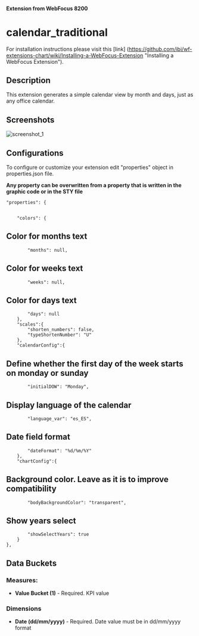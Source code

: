 
#### Extension from WebFocus 8200

# calendar_traditional

For installation instructions please visit this [link] (https://github.com/ibi/wf-extensions-chart/wiki/Installing-a-WebFocus-Extension "Installing a WebFocus Extension").

## Description

This extension generates a simple calendar view by month and days, just as any office calendar.

## Screenshots

![screenshot_1](/screenshots/1.png)

## Configurations

To configure or customize your extension edit "properties" object in properties.json file.

**Any property can be overwritten from a property that is written in the graphic code or in the STY file**
	
	"properties": {


		"colors": {
## Color for months text
			"months": null,
## Color for weeks text
			"weeks": null,
## Color for days text
			"days": null
		},
		"scales":{
			"shorten_numbers": false,
			"typeShortenNumber": "U"
		},		
		"calendarConfig":{
## Define whether the first day of the week starts on monday or sunday
			"initialDOW": "Monday",
## Display language of the calendar		
			"language_var": "es_ES",
## Date field format
			"dateFormat": "%d/%m/%Y"
		},	
		"chartConfig":{
## Background color. Leave as it is to improve compatibility	
			"bodyBackgroundColor": "transparent",
## Show years select
			"showSelectYears": true
		}
	},


## Data Buckets

### Measures:
* **Value Bucket (1)** - Required. KPI value

### Dimensions
* **Date (dd/mm/yyyy)** - Required. Date value must be in dd/mm/yyyy format
